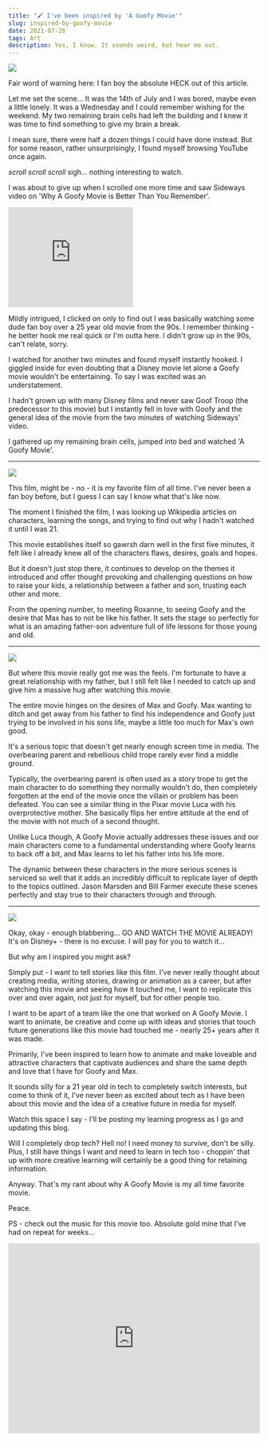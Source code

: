 ```yaml
---
title: "🖌️ I've been inspired by 'A Goofy Movie'"
slug: inspired-by-goofy-movie
date: 2021-07-26
tags: Art
description: Yes, I know. It sounds weird, but hear me out.
---
```


![](./goofy-max.jpg)

Fair word of warning here: I fan boy the absolute HECK out of this
article.

Let me set the scene... It was the 14th of July and I was bored, maybe
even a little lonely. It was a Wednesday and I could remember wishing
for the weekend. My two remaining brain cells had left the building
and I knew it was time to find something to give my brain a break.

I mean sure, there were half a dozen things I could have done instead.
But for some reason, rather unsurprisingly, I found myself browsing
YouTube once again.

_scroll_ _scroll_ _scroll_ sigh... nothing interesting to watch.

I was about to give up when I scrolled one more time and saw Sideways
video on 'Why A Goofy Movie is Better Than You Remember'.

<iframe style="margin:0 auto;" width="250px" height="200px" src="https://www.youtube.com/embed/N6j-562xQSs" title="YouTube video player" frameborder="0" allow="accelerometer; autoplay; clipboard-write; encrypted-media; gyroscope; picture-in-picture" allowfullscreen></iframe>

Mildly intrigued, I clicked on only to find out I was basically
watching some dude fan boy over a 25 year old movie from the 90s. I
remember thinking - he better hook me real quick or I'm outta here. I
didn't grow up in the 90s, can't relate, sorry.

I watched for another two minutes and found myself instantly hooked. I
giggled inside for even doubting that a Disney movie let alone a Goofy
movie wouldn't be entertaining. To say I was excited was an
understatement.

I hadn't grown up with many Disney films and never saw Goof Troop (the
predecessor to this movie) but I instantly fell in love with Goofy and
the general idea of the movie from the two minutes of watching
Sideways' video.

I gathered up my remaining brain cells, jumped into bed and watched 'A
Goofy Movie'.

---

![](./max-roxanne.jpeg)

This film, might be - no - it is my favorite film of all time. I've
never been a fan boy before, but I guess I can say I know what that's
like now.

The moment I finished the film, I was looking up Wikipedia articles on
characters, learning the songs, and trying to find out why I hadn't
watched it until I was 21.

This movie establishes itself so gawrsh darn well in the first five
minutes, it felt like I already knew all of the characters flaws,
desires, goals and hopes.

But it doesn't just stop there, it continues to develop on the themes
it introduced and offer thought provoking and challenging questions on
how to raise your kids, a relationship between a father and son,
trusting each other and more.

From the opening number, to meeting Roxanne, to seeing Goofy and the
desire that Max has to not be like his father. It sets the stage so
perfectly for what is an amazing father-son adventure full of life
lessons for those young and old.

---

![](./goofy-max-bigfoot.jpg)

But where this movie really got me was the feels. I'm fortunate to
have a great relationship with my father, but I still felt like I
needed to catch up and give him a massive hug after watching this
movie.

The entire movie hinges on the desires of Max and Goofy. Max wanting
to ditch and get away from his father to find his independence and
Goofy just trying to be involved in his sons life, maybe a little too
much for Max's own good.

It's a serious topic that doesn't get nearly enough screen time in
media. The overbearing parent and rebellious child trope rarely ever
find a middle ground.

Typically, the overbearing parent is often used as a story trope to
get the main character to do something they normally wouldn't do, then
completely forgotten at the end of the movie once the villain or
problem has been defeated. You can see a similar thing in the Pixar
movie Luca with his overprotective mother. She basically flips her
entire attitude at the end of the movie with not much of a second
thought.

Unlike Luca though, A Goofy Movie actually addresses these issues and
our main characters come to a fundamental understanding where Goofy
learns to back off a bit, and Max learns to let his father into his
life more.

The dynamic between these characters in the more serious scenes is
serviced so well that it adds an incredibly difficult to replicate
layer of depth to the topics outlined. Jason Marsden and Bill Farmer
execute these scenes perfectly and stay true to their characters
through and through.

---

![](./max-glasses.jpg)

Okay, okay - enough blabbering... GO AND WATCH THE MOVIE ALREADY! It's
on Disney+ - there is no excuse. I will pay for you to watch it...

But why am I inspired you might ask?

Simply put - I want to tell stories like this film. I've never really
thought about creating media, writing stories, drawing or animation as
a career, but after watching this movie and seeing how it touched me,
I want to replicate this over and over again, not just for myself, but
for other people too.

I want to be apart of a team like the one that worked on A Goofy
Movie. I want to animate, be creative and come up with ideas and
stories that touch future generations like this movie had touched me -
nearly 25+ years after it was made.

Primarily, I've been inspired to learn how to animate and make
loveable and attractive characters that captivate audiences and share
the same depth and love that I have for Goofy and Max.

It sounds silly for a 21 year old in tech to completely switch
interests, but come to think of it, I've never been as excited about
tech as I have been about this movie and the idea of a creative future
in media for myself.

Watch this space I say - I'll be posting my learning progress as I go
and updating this blog.

Will I completely drop tech? Hell no! I need money to survive, don't
be silly. Plus, I still have things I want and need to learn in tech
too - choppin' that up with more creative learning will certainly be a
good thing for retaining information.

Anyway. That's my rant about why A Goofy Movie is my all time favorite
movie.

Peace.

PS - check out the music for this movie too. Absolute gold mine that
I've had on repeat for weeks...

<iframe src="https://open.spotify.com/embed/album/0hrzkSV1itMmED3M4N1QJI?theme=0" width="100%" height="380" frameBorder="0" allowtransparency="true" allow="encrypted-media"></iframe>
